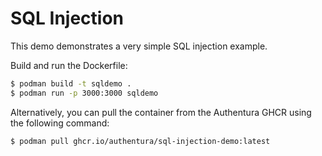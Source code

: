 SQL Injection
=============
This demo demonstrates a very simple SQL injection example.

Build and run the Dockerfile:

```bash
$ podman build -t sqldemo .
$ podman run -p 3000:3000 sqldemo
```

Alternatively, you can pull the container from the Authentura GHCR using the
following command:

```bash
$ podman pull ghcr.io/authentura/sql-injection-demo:latest

```
